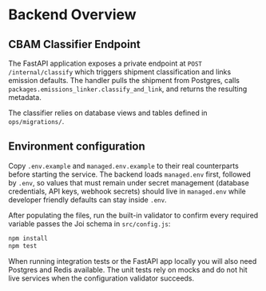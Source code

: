 # Backend Overview

## CBAM Classifier Endpoint

The FastAPI application exposes a private endpoint at `POST /internal/classify` which triggers shipment classification and links emission defaults. The handler pulls the shipment from Postgres, calls `packages.emissions_linker.classify_and_link`, and returns the resulting metadata.

The classifier relies on database views and tables defined in `ops/migrations/`.

## Environment configuration

Copy `.env.example` and `managed.env.example` to their real counterparts before starting the service. The backend loads `managed.env` first, followed by `.env`, so values that must remain under secret management (database credentials, API keys, webhook secrets) should live in `managed.env` while developer friendly defaults can stay inside `.env`.

After populating the files, run the built-in validator to confirm every required variable passes the Joi schema in `src/config.js`:

```bash
npm install
npm test
```

When running integration tests or the FastAPI app locally you will also need Postgres and Redis available. The unit tests rely on mocks and do not hit live services when the configuration validator succeeds.
